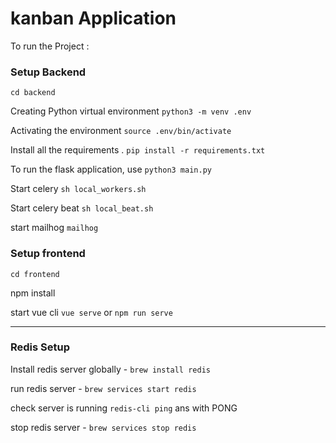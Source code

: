 # kanban Application



To run the Project :
### Setup Backend

`cd backend`

Creating Python virtual environment
`python3 -m venv .env`

Activating the environment
`source .env/bin/activate`

Install all the requirements .
`pip install -r requirements.txt` 

To run the flask application, use
`python3 main.py`

Start celery
`sh local_workers.sh`

Start celery beat
`sh local_beat.sh`

start mailhog
`mailhog`

### Setup frontend

`cd frontend`

npm install


start vue cli
`vue serve` or `npm run serve`

------------------------------------------------------------------------------------------------------------


### Redis Setup

Install redis server globally - `brew install redis`

run redis server - `brew services start redis`

check server is running `redis-cli ping` ans with PONG

stop redis server - `brew services stop redis`